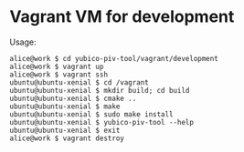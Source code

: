 Vagrant VM for development
===

Usage:

    alice@work $ cd yubico-piv-tool/vagrant/development
    alice@work $ vagrant up
    alice@work $ vagrant ssh
    ubuntu@ubuntu-xenial $ cd /vagrant
    ubuntu@ubuntu-xenial $ mkdir build; cd build
    ubuntu@ubuntu-xenial $ cmake ..
    ubuntu@ubuntu-xenial $ make
    ubuntu@ubuntu-xenial $ sudo make install
    ubuntu@ubuntu-xenial $ yubico-piv-tool --help
    ubuntu@ubuntu-xenial $ exit
    alice@work $ vagrant destroy
